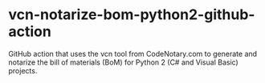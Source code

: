 # vcn-notarize-bom-python2-github-action
GitHub action that uses the vcn tool from CodeNotary.com to generate and notarize the bill of materials (BoM) for Python 2 (C# and Visual Basic) projects.
